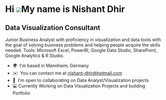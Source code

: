 Hi ![](https://user-images.githubusercontent.com/18350557/176309783-0785949b-9127-417c-8b55-ab5a4333674e.gif)My name is Nishant Dhir
====================================================================================================================================

Data Visualization Consultant
-------------------------------------

Junior Business Analyst with proficiency in visualization and data tools with the goal of solving business problems and helping people acquire the skills needed. Tools: Microsoft Excel, PowerBI, Google Data Studio, SharePoint, Google Analytics & R Studio.

*   🌍  I'm based in Mannheim, Germany
*   ✉️  You can contact me at [nishant-dhir@hotmail.com](mailto:nishant-dhir@hotmail.com)
*   🤝  I'm open to collaborating on Data Analyst/Visualization projects
*   💻  Currently Working on Data Visualization Projects and building Portfolio
